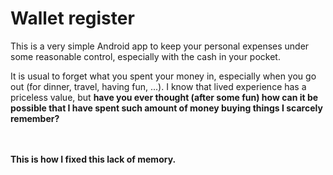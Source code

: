 # Wallet register

This is a very simple Android app to keep your personal expenses under some reasonable control, especially with the cash in your pocket.

It is usual to forget what you spent your money in, especially when you go out (for dinner, travel, having fun, ...).
I know that lived experience has a priceless value, but <strong>have you ever thought (after some fun) how can it be possible that I have spent such amount of money buying things I scarcely remember?<strong/>

<br/><br/>This is how I fixed this lack of memory.

